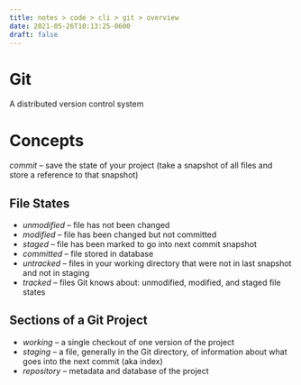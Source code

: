 ```yaml
---
title: notes > code > cli > git > overview
date: 2021-05-26T10:13:25-0600
draft: false
---
```

# Git
A distributed version control system

# Concepts
*commit* – save the state of your project (take a snapshot of all files and store a reference to that snapshot)

## File States
- *unmodified* – file has not been changed
- *modified* – file has been changed but not committed
- *staged* – file has been marked to go into next commit snapshot
- *committed* – file stored in database
- *untracked* – files in your working directory that were not in last snapshot and not in staging
- *tracked* – files Git knows about: unmodified, modified, and staged file states

## Sections of a Git Project
- *working* – a single checkout of one version of the project
- *staging* – a file, generally in the Git directory, of information about what goes into the next commit (aka index)
- *repository* – metadata and database of the project
